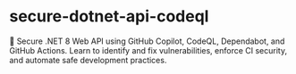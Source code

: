 # secure-dotnet-api-codeql
🔐 Secure .NET 8 Web API using GitHub Copilot, CodeQL, Dependabot, and GitHub Actions. Learn to identify and fix vulnerabilities, enforce CI security, and automate safe development practices.
